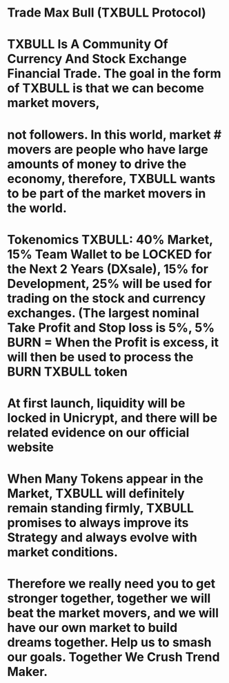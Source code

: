# Trade Max Bull (TXBULL Protocol)
# TXBULL Is A Community Of Currency And Stock Exchange Financial Trade. The goal in the form of TXBULL is that we can become market movers,
# not followers. In this world, market # movers are people who have large amounts of money to drive the economy, therefore, TXBULL wants to be part of the market movers in the world.
# Tokenomics TXBULL: 40% Market, 15% Team Wallet to be LOCKED for the Next 2 Years (DXsale), 15% for Development, 25% will be used for trading on the stock and currency exchanges. (The largest nominal Take Profit and Stop loss is 5%, 5% BURN = When the Profit is excess, it will then be used to process the BURN TXBULL token
# At first launch, liquidity will be locked in Unicrypt, and there will be related evidence on our official website
# When Many Tokens appear in the Market, TXBULL will definitely remain standing firmly, TXBULL promises to always improve its Strategy and always evolve with market conditions.
# Therefore we really need you to get stronger together, together we will beat the market movers, and we will have our own market to build dreams together. Help us to smash our goals. Together We Crush Trend Maker.
